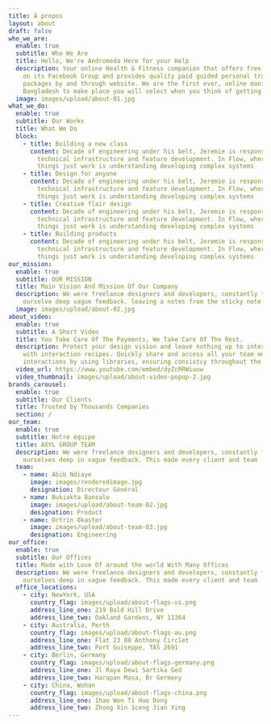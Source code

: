 ```yaml
---
title: À propos
layout: about
draft: false
who_we_are:
  enable: true
  subtitle: Who We Are
  title: Hello, We're Andromeda Here for your Help
  description: Your online Health & Fitness companion that offers free assistance
    on its Facebook Group and provides quality paid guided personal training
    packages by and through website. We are the first ever, online manifesto in
    Bangladesh to make place you will select when you think of getting fit
  image: images/upload/about-01.jpg
what_we_do:
  enable: true
  subtitle: Our Works
  title: What We Do
  block:
    - title: Building a new class
      content: Decade of engineering under his belt, Jeremie is responsible for
        technical infrastructure and feature development. In Flow, wherever
        things just work is understanding developing complex systems
    - title: Design for anyone
      content: Decade of engineering under his belt, Jeremie is responsible for
        technical infrastructure and feature development. In Flow, wherever
        things just work is understanding developing complex systems
    - title: Creative flair design
      content: Decade of engineering under his belt, Jeremie is responsible for
        technical infrastructure and feature development. In Flow, wherever
        things just work is understanding developing complex systems
    - title: Building products
      content: Decade of engineering under his belt, Jeremie is responsible for
        technical infrastructure and feature development. In Flow, wherever
        things just work is understanding developing complex systems
our_mission:
  enable: true
  subtitle: OUR MISSION
  title: Main Vision And Mission Of Our Company
  description: We were freelance designers and developers, constantly finding
    ourselve deep vague feedback. leaving a notes from the sticky note piece .
  image: images/upload/about-02.jpg
about_video:
  enable: true
  subtitle: A Short Video
  title: You Take Care Of The Payments, We Take Care Of The Rest.
  description: Protect your design vision and leave nothing up to interpretation
    with interaction recipes. Quickly share and access all your team members
    interactions by using libraries, ensuring consistcy throughout the.
  video_url: https://www.youtube.com/embed/dyZcRRWiuuw
  video_thumbnail: images/upload/about-video-popup-2.jpg
brands_carousel:
  enable: true
  subtitle: Our Clients
  title: Trusted by Thousands Companies
  section: /
our_team:
  enable: true
  subtitle: Notre équipe
  title: AXYL GROUP TEAM
  description: We were freelance designers and developers, constantly finding <br>
    ourselves deep in vague feedback. This made every client and team
  team:
    - name: Abib Ndiaye
      image: images/renderedimage.jpg
      designation: Directeur Général
    - name: Bukiakta Bansalo
      image: images/upload/about-team-02.jpg
      designation: Product
    - name: Ortrin Okaster
      image: images/upload/about-team-03.jpg
      designation: Engineering
our_office:
  enable: true
  subtitle: Our Offices
  title: Made with Love Of around the world With Many Offices
  description: We were freelance designers and developers, constantly finding <br>
    ourselves deep in vague feedback. This made every client and team
  office_locations:
    - city: NewYork, USA
      country_flag: images/upload/about-flags-us.png
      address_line_one: 219 Bald Hill Drive
      address_line_two: Oakland Gardens, NY 11364
    - city: Australia, Perth
      country_flag: images/upload/about-flags-au.png
      address_line_one: Flat 23 80 Anthony Circlet
      address_line_two: Port Guiseppe, TAS 2691
    - city: Berlin, Germany
      country_flag: images/upload/about-flags-germany.png
      address_line_one: Jl Raya Dewi Sartika Ged
      address_line_two: Harapan Masa, Br Germeny
    - city: China, Wohan
      country_flag: images/upload/about-flags-china.png
      address_line_one: 1hao Wen Ti Huo Dong
      address_line_two: Zhong Xin 1ceng Jian Xing
---
```

